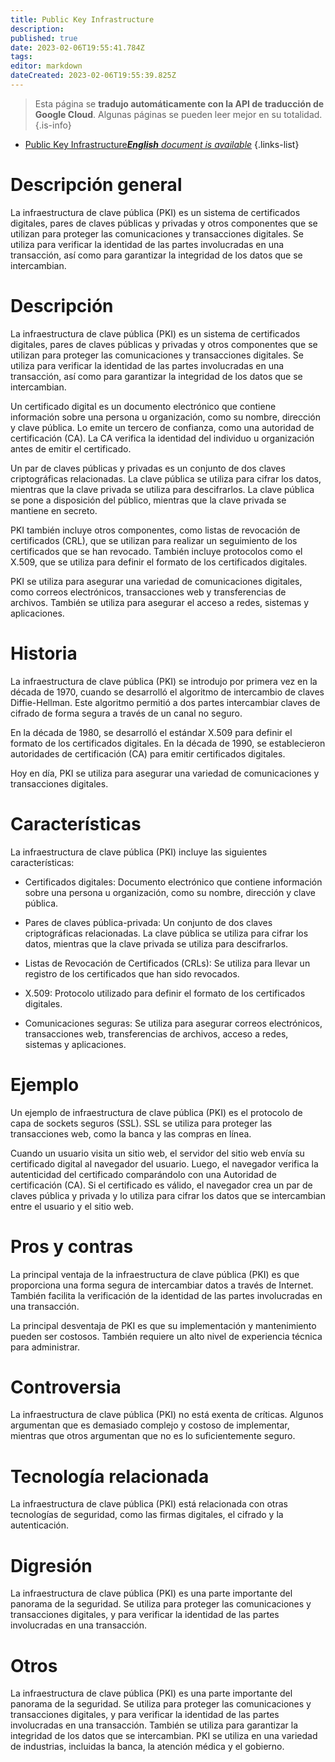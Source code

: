 ```yaml
---
title: Public Key Infrastructure
description: 
published: true
date: 2023-02-06T19:55:41.784Z
tags: 
editor: markdown
dateCreated: 2023-02-06T19:55:39.825Z
---
```


> Esta página se **tradujo automáticamente con la API de traducción de Google Cloud**.
Algunas páginas se pueden leer mejor en su totalidad.{.is-info}



- [Public Key Infrastructure***English** document is available*](/en/Knowledge-base/Dictionary/public-key-infrastructure)
{.links-list}


# Descripción general
La infraestructura de clave pública (PKI) es un sistema de certificados digitales, pares de claves públicas y privadas y otros componentes que se utilizan para proteger las comunicaciones y transacciones digitales. Se utiliza para verificar la identidad de las partes involucradas en una transacción, así como para garantizar la integridad de los datos que se intercambian.

# Descripción
La infraestructura de clave pública (PKI) es un sistema de certificados digitales, pares de claves públicas y privadas y otros componentes que se utilizan para proteger las comunicaciones y transacciones digitales. Se utiliza para verificar la identidad de las partes involucradas en una transacción, así como para garantizar la integridad de los datos que se intercambian.

Un certificado digital es un documento electrónico que contiene información sobre una persona u organización, como su nombre, dirección y clave pública. Lo emite un tercero de confianza, como una autoridad de certificación (CA). La CA verifica la identidad del individuo u organización antes de emitir el certificado.

Un par de claves públicas y privadas es un conjunto de dos claves criptográficas relacionadas. La clave pública se utiliza para cifrar los datos, mientras que la clave privada se utiliza para descifrarlos. La clave pública se pone a disposición del público, mientras que la clave privada se mantiene en secreto.

PKI también incluye otros componentes, como listas de revocación de certificados (CRL), que se utilizan para realizar un seguimiento de los certificados que se han revocado. También incluye protocolos como el X.509, que se utiliza para definir el formato de los certificados digitales.

PKI se utiliza para asegurar una variedad de comunicaciones digitales, como correos electrónicos, transacciones web y transferencias de archivos. También se utiliza para asegurar el acceso a redes, sistemas y aplicaciones.

# Historia
La infraestructura de clave pública (PKI) se introdujo por primera vez en la década de 1970, cuando se desarrolló el algoritmo de intercambio de claves Diffie-Hellman. Este algoritmo permitió a dos partes intercambiar claves de cifrado de forma segura a través de un canal no seguro.

En la década de 1980, se desarrolló el estándar X.509 para definir el formato de los certificados digitales. En la década de 1990, se establecieron autoridades de certificación (CA) para emitir certificados digitales.

Hoy en día, PKI se utiliza para asegurar una variedad de comunicaciones y transacciones digitales.

# Características
La infraestructura de clave pública (PKI) incluye las siguientes características:

- Certificados digitales: Documento electrónico que contiene información sobre una persona u organización, como su nombre, dirección y clave pública.

- Pares de claves pública-privada: Un conjunto de dos claves criptográficas relacionadas. La clave pública se utiliza para cifrar los datos, mientras que la clave privada se utiliza para descifrarlos.

- Listas de Revocación de Certificados (CRLs): Se utiliza para llevar un registro de los certificados que han sido revocados.

- X.509: Protocolo utilizado para definir el formato de los certificados digitales.

- Comunicaciones seguras: Se utiliza para asegurar correos electrónicos, transacciones web, transferencias de archivos, acceso a redes, sistemas y aplicaciones.

# Ejemplo
Un ejemplo de infraestructura de clave pública (PKI) es el protocolo de capa de sockets seguros (SSL). SSL se utiliza para proteger las transacciones web, como la banca y las compras en línea.

Cuando un usuario visita un sitio web, el servidor del sitio web envía su certificado digital al navegador del usuario. Luego, el navegador verifica la autenticidad del certificado comparándolo con una Autoridad de certificación (CA). Si el certificado es válido, el navegador crea un par de claves pública y privada y lo utiliza para cifrar los datos que se intercambian entre el usuario y el sitio web.

# Pros y contras
La principal ventaja de la infraestructura de clave pública (PKI) es que proporciona una forma segura de intercambiar datos a través de Internet. También facilita la verificación de la identidad de las partes involucradas en una transacción.

La principal desventaja de PKI es que su implementación y mantenimiento pueden ser costosos. También requiere un alto nivel de experiencia técnica para administrar.

# Controversia
La infraestructura de clave pública (PKI) no está exenta de críticas. Algunos argumentan que es demasiado complejo y costoso de implementar, mientras que otros argumentan que no es lo suficientemente seguro.

# Tecnología relacionada
La infraestructura de clave pública (PKI) está relacionada con otras tecnologías de seguridad, como las firmas digitales, el cifrado y la autenticación.

# Digresión
La infraestructura de clave pública (PKI) es una parte importante del panorama de la seguridad. Se utiliza para proteger las comunicaciones y transacciones digitales, y para verificar la identidad de las partes involucradas en una transacción.

# Otros
La infraestructura de clave pública (PKI) es una parte importante del panorama de la seguridad. Se utiliza para proteger las comunicaciones y transacciones digitales, y para verificar la identidad de las partes involucradas en una transacción. También se utiliza para garantizar la integridad de los datos que se intercambian. PKI se utiliza en una variedad de industrias, incluidas la banca, la atención médica y el gobierno.